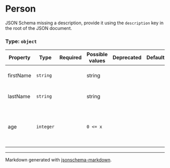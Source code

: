 # Person

JSON Schema missing a description, provide it using the `description` key in the root of the JSON document.

### Type: `object`

| Property | Type | Required | Possible values | Deprecated | Default | Description | Examples |
| -------- | ---- | -------- | --------------- | ---------- | ------- | ----------- | -------- |
| firstName | `string` |  | string |  |  | The person's first name. |  |
| lastName | `string` |  | string |  |  | The person's last name. |  |
| age | `integer` |  | `0 <= x ` |  |  | Age in years which must be equal to or greater than zero. |  |


---

Markdown generated with [jsonschema-markdown](https://github.com/elisiariocouto/jsonschema-markdown).
